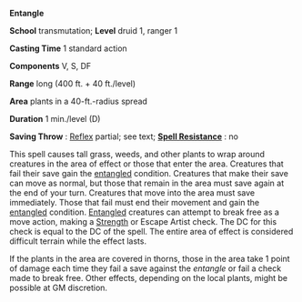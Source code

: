  **Entangle**

**School** transmutation; **Level** druid 1, ranger 1

**Casting Time** 1 standard action

**Components** V, S, DF

**Range** long (400 ft. + 40 ft./level)

**Area** plants in a 40-ft.-radius spread

**Duration** 1 min./level (D)

**Saving Throw** : [Reflex](../combat.md#_reflex) partial; see text; **[Spell Resistance](../glossary.md#_spell-resistance)** : no

This spell causes tall grass, weeds, and other plants to wrap around creatures in the area of effect or those that enter the area. Creatures that fail their save gain the [entangled](../glossary.md#_entangled) condition. Creatures that make their save can move as normal, but those that remain in the area must save again at the end of your turn. Creatures that move into the area must save immediately. Those that fail must end their movement and gain the [entangled](../glossary.md#_entangled) condition. [Entangled](../glossary.md#_entangled) creatures can attempt to break free as a move action, making a [Strength](../gettingStarted.md#_strength) or Escape Artist check. The DC for this check is equal to the DC of the spell. The entire area of effect is considered difficult terrain while the effect lasts.

If the plants in the area are covered in thorns, those in the area take 1 point of damage each time they fail a save against the _entangle_ or fail a check made to break free. Other effects, depending on the local plants, might be possible at GM discretion.

